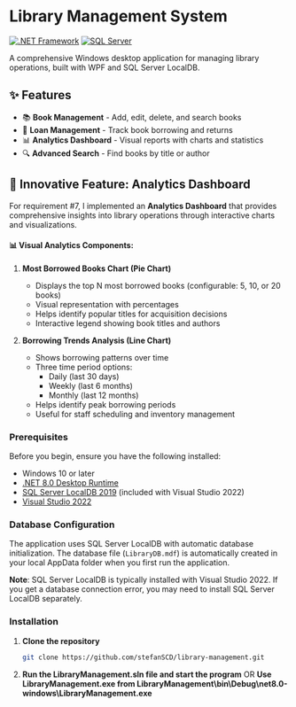 # Library Management System

[![.NET Framework](https://img.shields.io/badge/.NET%20Framework-8.0+-purple.svg)](https://dotnet.microsoft.com/en-us/download/dotnet/thank-you/runtime-desktop-8.0.15-windows-x64-installer?cid=getdotnetcore)
[![SQL Server](https://img.shields.io/badge/SQL%20Server-LocalDB-red.svg)](https://docs.microsoft.com/en-us/sql/database-engine/configure-windows/sql-server-express-localdb)

A comprehensive Windows desktop application for managing library operations, built with WPF and SQL Server LocalDB.



## ✨ Features

- 📚 **Book Management** - Add, edit, delete, and search books
- 📖 **Loan Management** - Track book borrowing and returns
- 📊 **Analytics Dashboard** - Visual reports with charts and statistics
- 🔍 **Advanced Search** - Find books by title or author

## 🌟 Innovative Feature: Analytics Dashboard

For requirement #7, I implemented an **Analytics Dashboard** that provides comprehensive insights into library operations through interactive charts and visualizations.

#### 📊 Visual Analytics Components:

1. **Most Borrowed Books Chart (Pie Chart)**
   - Displays the top N most borrowed books (configurable: 5, 10, or 20 books)
   - Visual representation with percentages
   - Helps identify popular titles for acquisition decisions
   - Interactive legend showing book titles and authors

2. **Borrowing Trends Analysis (Line Chart)**
   - Shows borrowing patterns over time
   - Three time period options:
     - Daily (last 30 days)
     - Weekly (last 6 months)
     - Monthly (last 12 months)
   - Helps identify peak borrowing periods
   - Useful for staff scheduling and inventory management

### Prerequisites

Before you begin, ensure you have the following installed:

- Windows 10 or later
- [.NET 8.0 Desktop Runtime](https://dotnet.microsoft.com/en-us/download/dotnet/thank-you/runtime-desktop-8.0.15-windows-x64-installer?cid=getdotnetcore)
- [SQL Server LocalDB 2019](https://docs.microsoft.com/en-us/sql/database-engine/configure-windows/sql-server-express-localdb) (included with Visual Studio 2022)
- [Visual Studio 2022](https://visualstudio.microsoft.com/vs/)

### Database Configuration

The application uses SQL Server LocalDB with automatic database initialization. The database file (`LibraryDB.mdf`) is automatically created in your local AppData folder when you first run the application.

**Note**: SQL Server LocalDB is typically installed with Visual Studio 2022. If you get a database connection error, you may need to install SQL Server LocalDB separately.

### Installation

1. **Clone the repository**
   ```bash
   git clone https://github.com/stefanSCD/library-management.git

2. **Run the LibraryManagement.sln file and start the program**
      OR
   **Use LibraryManagement.exe from LibraryManagement\bin\Debug\net8.0-windows\LibraryManagement.exe**
